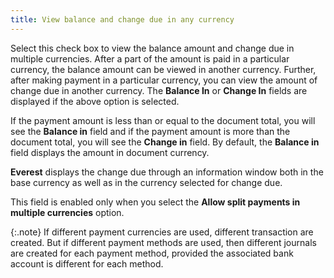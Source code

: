 ```yaml
---
title: View balance and change due in any currency
---
```



Select this check box to view the balance amount and change due in multiple  currencies. After a part of the amount is paid in a particular currency,  the balance amount can be viewed in another currency. Further, after making  payment in a particular currency, you can view the amount of change due  in another currency. The **Balance In**  or **Change In** fields are displayed  if the above option is selected.


If the payment amount is less than or equal to the document total, you  will see the **Balance in** field  and if the payment amount is more than the document total, you will see  the **Change in** field. By default,  the **Balance in** field displays  the amount in document currency.


**Everest** displays the change  due through an information window both in the base currency as well as  in the currency selected for change due.


This field is enabled only when you select the **Allow 
 split payments in multiple currencies** option.


{:.note}
If different payment currencies are used, different transaction are  created. But if different payment methods are used, then different journals  are created for each payment method, provided the associated bank account  is different for each method.
